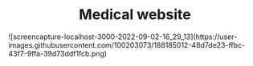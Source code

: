 <h1 align="center">Medical website </h1>
![screencapture-localhost-3000-2022-09-02-16_29_13](https://user-images.githubusercontent.com/100203073/188185012-48d7de23-ffbc-43f7-9ffa-39d73ddf1fcb.png)
